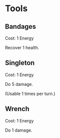 # Tools

## Bandages

Cost: 1 Energy

Recover 1 health.

## Singleton

Cost: 1 Energy

Do 5 damage.

(Usable 1 times per turn.)

## Wrench

Cost: 1 Energy

Do 1 damage.

